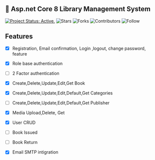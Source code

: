 ## 🎨 Asp.net Core 8 Library Management System
[![Project Status: Active.](https://www.repostatus.org/badges/latest/active.svg)](https://www.repostatus.org/#active)
![Stars](https://img.shields.io/github/stars/devjuwel792/LMS.Web.App?label=%E2%AD%90%20Stars)
![Forks](https://img.shields.io/github/forks/devjuwel792/LMS.Web.App?color=%23ff69b4)
![Contributors](https://img.shields.io/github/contributors/devjuwel792/LMS.Web.App?color=blue)
![Follow](https://img.shields.io/github/followers/devjuwel792?label=Please%20follow%20%20to%20support%20my%20work&style=social)



## Features
- [x] Registration, Email confirmation, Login ,logout, change password, feature 
- [x] Role base authentication
- [ ] 2 Factor authentication 
- [x] Create,Delete,Update,Edit,Get Book
- [x] Create,Delete,Update,Edit,Default,Get Categories
- [ ] Create,Delete,Update,Edit,Default,Get Publisher
- [x] Media Upload,Delete, Get
- [x] User CRUD
- [ ] Book Issued
- [ ] Book Return
- [x] Email SMTP intigration
  

